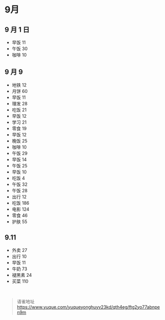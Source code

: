 # 9月
## 9 月 1 日

- 早饭 11
- 午饭 30
- 咖啡 10

## 9 月 9

- 地铁 12
- 月饼 60
- 早饭 11
- 理发 28
- 吃饭 21
- 早饭 12
- 学习 21
- 零食 19
- 早饭 12
- 晚饭 25
- 咖啡 10
- 午饭 29
- 早饭 14
- 午饭 25
- 早饭 10
- 吃饭 4
- 午饭 32
- 午饭 28
- 出行 12
- 吃饭 186
- 电影 124
- 零食 46
- 护肤 55

## 9.11

- 外卖 27
- 出行 10
- 早饭 11
- 牛奶 73
- 褪黑素 24
- 买菜 110

<br>
  
> 语雀地址 https://www.yuque.com/yuqueyonghuyv23kd/qth4eg/ftg2yo77abnpen9m